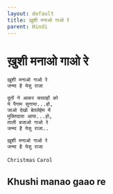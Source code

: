 ```yaml
---
layout: default
title: ख़ुशी मनाओ गाओ रे
parent: Hindi
---
```

# ख़ुशी मनाओ गाओ रे
```
ख़ुशी मनाओ गाओ रे
जन्मा है येसु राजा

दूतों ने आकर चरवाहों को
ये पैगाम सुनाया...हो,
जाओ देखो बेतलेहेम में
मुक्तिदाता आया...हो,
ताली बजाओ गाओ रे
जन्मा है येसु राजा..

ख़ुशी मनाओ गाओ रे
जन्मा है येसु राजा
```
`Christmas` `Carol`

## Khushi manao gaao re